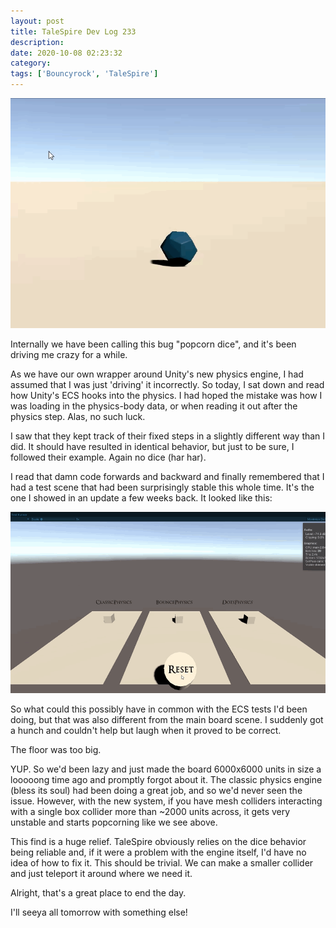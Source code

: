 ```yaml
---
layout: post
title: TaleSpire Dev Log 233
description:
date: 2020-10-08 02:23:32
category:
tags: ['Bouncyrock', 'TaleSpire']
---
```


![popcord dice bug](/assets/videos/popcornDice.gif)

Internally we have been calling this bug "popcorn dice", and it's been driving me crazy for a while.

As we have our own wrapper around Unity's new physics engine, I had assumed that I was just 'driving' it incorrectly. So today, I sat down and read how Unity's ECS hooks into the physics. I had hoped the mistake was how I was loading in the physics-body data, or when reading it out after the physics step. Alas, no such luck.

I saw that they kept track of their fixed steps in a slightly different way than I did. It should have resulted in identical behavior, but just to be sure, I followed their example. Again no dice (har har).

I read that damn code forwards and backward and finally remembered that I had a test scene that had been surprisingly stable this whole time. It's the one I showed in an update a few weeks back. It looked like this:

![popcord dice bug](/assets/videos/physicsGoofyTest2.gif)

So what could this possibly have in common with the ECS tests I'd been doing, but that was also different from the main board scene. I suddenly got a hunch and couldn't help but laugh when it proved to be correct.

The floor was too big.

YUP. So we'd been lazy and just made the board 6000x6000 units in size a looooong time ago and promptly forgot about it. The classic physics engine (bless its soul) had been doing a great job, and so we'd never seen the issue. However, with the new system, if you have mesh colliders interacting with a single box collider more than ~2000 units across, it gets very unstable and starts popcorning like we see above.

This find is a huge relief. TaleSpire obviously relies on the dice behavior being reliable and, if it were a problem with the engine itself, I'd have no idea of how to fix it. This should be trivial. We can make a smaller collider and just teleport it around where we need it.

Alright, that's a great place to end the day.

I'll seeya all tomorrow with something else!
